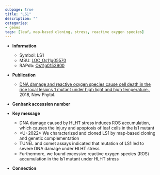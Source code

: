 ```yaml
---
subpage: true
title: "LS1"
description: ""
categories:
- genes
tags: [leaf, map-based cloning, stress, reactive oxygen species]
---
```


* **Information**  
    + Symbol: LS1  
    + MSU: [LOC_Os11g05570](http://rice.plantbiology.msu.edu/cgi-bin/ORF_infopage.cgi?orf=LOC_Os11g05570)  
    + RAPdb: [Os11g0153900](http://rapdb.dna.affrc.go.jp/viewer/gbrowse_details/irgsp1?name=Os11g0153900)  

* **Publication**  
    + [DNA damage and reactive oxygen species cause cell death in the rice local lesions 1 mutant under high light and high temperature.](http://www.ncbi.nlm.nih.gov/pubmed?term=DNA+damage+and+reactive+oxygen+species+cause+cell+death+in+the+rice+local+lesions+1+mutant+under+high+light+and+high+temperature.%5BTitle%5D), 2018, New Phytol.

* **Genbank accession number**  

* **Key message**  
    + DNA damage caused by HLHT stress induces ROS accumulation, which causes the injury and apoptosis of leaf cells in the ls1 mutant
    + <U+2022> We characterized and cloned LS1 by map-based cloning and genetic complementation
    + TUNEL and comet assays indicated that mutation of LS1 led to severe DNA damage under HLHT stress
    + Furthermore, we found excessive reactive oxygen species (ROS) accumulation in the ls1 mutant under HLHT stress

* **Connection**  



